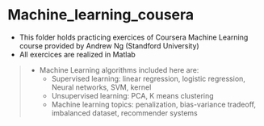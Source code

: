 # Machine_learning_cousera
 
- This folder holds practicing exercices of Coursera Machine Learning course provided by Andrew Ng (Standford University)
- All exercices are realized in Matlab
> - Machine Learning algorithms included here are: 
>     - Supervised learning: linear regression, logistic regression, Neural networks, SVM, kernel 
>     - Unsupervised learning: PCA, K means clustering
>     - Machine learning topics: penalization, bias-variance tradeoff, imbalanced dataset, recommender systems
